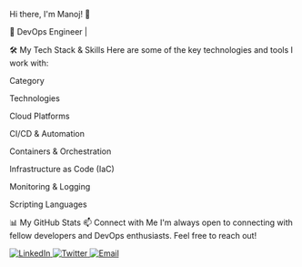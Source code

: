 Hi there, I'm Manoj! 👋


🚀 DevOps Engineer |

🛠️ My Tech Stack & Skills
Here are some of the key technologies and tools I work with:

Category

Technologies

Cloud Platforms



CI/CD & Automation



Containers & Orchestration



Infrastructure as Code (IaC)



Monitoring & Logging



Scripting Languages



📊 My GitHub Stats
📫 Connect with Me
I'm always open to connecting with fellow developers and DevOps enthusiasts. Feel free to reach out!

<p align="left">
<a href="https://www.google.com/search?q=https://www.linkedin.com/in/YOUR_LINKEDIN_PROFILE/" target="_blank">
<img src="https://www.google.com/search?q=https://img.shields.io/badge/LinkedIn-0A66C2%3Fstyle%3Dfor-the-badge%26logo%3Dlinkedin%26logoColor%3Dwhite" alt="LinkedIn"/>
</a>
<a href="https://www.google.com/search?q=https://twitter.com/YOUR_TWITTER_HANDLE" target="_blank">
<img src="https://www.google.com/search?q=https://img.shields.io/badge/Twitter-1DA1F2%3Fstyle%3Dfor-the-badge%26logo%3Dtwitter%26logoColor%3Dwhite" alt="Twitter"/>
</a>
<a href="mailto:youremail@example.com" target="_blank">
<img src="https://www.google.com/search?q=https://img.shields.io/badge/Email-D14836%3Fstyle%3Dfor-the-badge%26logo%3Dgmail%26logoColor%3Dwhite" alt="Email"/>
</a>
</p>
